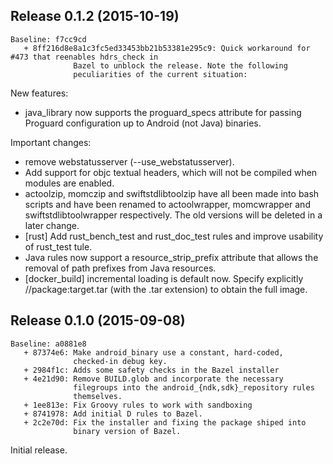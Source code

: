 ## Release 0.1.2 (2015-10-19)

```
Baseline: f7cc9cd
   + 8ff216d8e8a1c3fc5ed33453bb21b53381e295c9: Quick workaround for #473 that reenables hdrs_check in
              Bazel to unblock the release. Note the following
              peculiarities of the current situation:
```

New features:

  - java_library now supports the proguard_specs attribute for
    passing Proguard configuration up to Android (not Java) binaries.

Important changes:

  - remove webstatusserver (--use_webstatusserver).
  - Add support for objc textual headers, which will not be compiled
    when modules are enabled.
  - actoolzip, momczip and swiftstdlibtoolzip have all been made into
    bash scripts and have been renamed to actoolwrapper, momcwrapper
    and swiftstdlibtoolwrapper respectively. The old versions will be
    deleted in a later change.
  - [rust] Add rust_bench_test and rust_doc_test rules and improve
    usability of rust_test tule.
  - Java rules now support a resource_strip_prefix attribute that
    allows the removal of path prefixes from Java resources.
  - [docker_build] incremental loading is default now. Specify explicitly
    //package:target.tar (with the .tar extension) to obtain the full image.

## Release 0.1.0 (2015-09-08)

```
Baseline: a0881e8
   + 87374e6: Make android_binary use a constant, hard-coded,
              checked-in debug key.
   + 2984f1c: Adds some safety checks in the Bazel installer
   + 4e21d90: Remove BUILD.glob and incorporate the necessary
              filegroups into the android_{ndk,sdk}_repository rules
              themselves.
   + 1ee813e: Fix Groovy rules to work with sandboxing
   + 8741978: Add initial D rules to Bazel.
   + 2c2e70d: Fix the installer and fixing the package shiped into
              binary version of Bazel.
```

Initial release.
